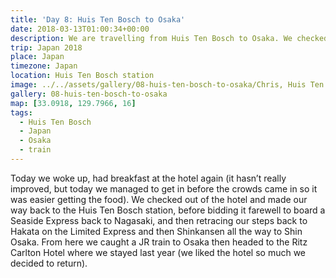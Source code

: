 ```yaml
---
title: 'Day 8: Huis Ten Bosch to Osaka'
date: 2018-03-13T01:00:34+00:00
description: We are travelling from Huis Ten Bosch to Osaka. We checked out of the hotel, made our way back to the Huis Ten Bosch station.
trip: Japan 2018
place: Japan
timezone: Japan
location: Huis Ten Bosch station
image: ../../assets/gallery/08-huis-ten-bosch-to-osaka/Chris, Huis Ten Bosch platform.jpeg
gallery: 08-huis-ten-bosch-to-osaka
map: [33.0918, 129.7966, 16]
tags:
  - Huis Ten Bosch
  - Japan
  - Osaka
  - train
---
```


Today we woke up, had breakfast at the hotel again (it hasn&#8217;t really improved, but today we managed to get in before the crowds came in so it was easier getting the food). We checked out of the hotel and made our way back to the Huis Ten Bosch station, before bidding it farewell to board a Seaside Express back to Nagasaki, and then retracing our steps back to Hakata on the Limited Express and then Shinkansen all the way to Shin Osaka. From here we caught a JR train to Osaka then headed to the Ritz Carlton Hotel where we stayed last year (we liked the hotel so much we decided to return).
